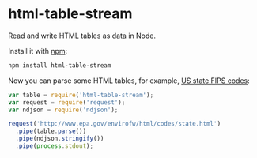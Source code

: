 # html-table-stream
Read and write HTML tables as data in Node.

Install it with [npm]:

```sh
npm install html-table-stream
```

Now you can parse some HTML tables, for example, [US state FIPS
codes](http://www.epa.gov/envirofw/html/codes/state.html):

```js
var table = require('html-table-stream');
var request = require('request');
var ndjson = require('ndjson');

request('http://www.epa.gov/envirofw/html/codes/state.html')
  .pipe(table.parse())
  .pipe(ndjson.stringify())
  .pipe(process.stdout);
```

[npm]: https://www.npmjs.com/
